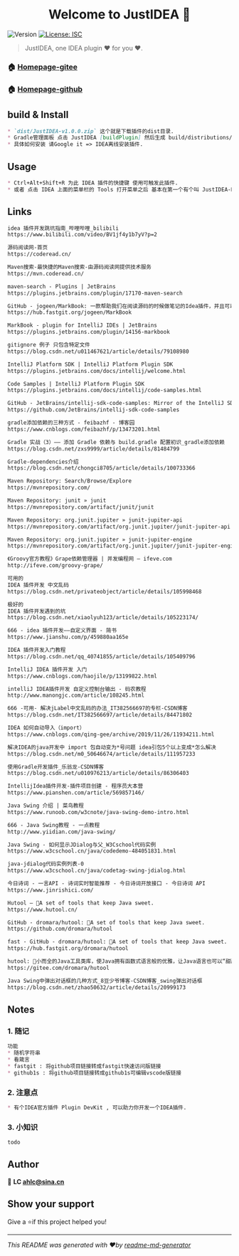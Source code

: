 <h1 align="center">Welcome to JustIDEA 👋</h1>
<p>
  <img alt="Version" src="https://img.shields.io/badge/version-1.0.0-blue.svg?cacheSeconds=2592000" />
  <a href="#" target="_blank">
    <img alt="License: ISC" src="https://img.shields.io/badge/License-ISC-yellow.svg" />
  </a>
</p>

> JustIDEA, one IDEA plugin ❤ for you ❤.

### 🏠 [Homepage-gitee](https://gitee.com/ahviplc/JustIDEA)

### 🏠 [Homepage-github](https://github.com/ahviplc/JustIDEA)

## build & Install

```markdown
* `dist/JustIDEA-v1.0.0.zip` 这个就是下载插件的dist目录.
* Gradle管理面板 点击 JustIDEA [buildPlugin] 然后生成 build/distributions/JustIDEA-v1.0.0.zip 这就是生成的插件,可分享给别人 安装插件 直接使用.
* 具体如何安装 请Google it => IDEA离线安装插件.
```

## Usage

```markdown
* Ctrl+Alt+Shift+R 为此 IDEA 插件的快捷键 使用可触发此插件.
* 或者 点击 IDEA 上面的菜单栏的 Tools 打开菜单之后 基本在第一个有个叫 JustIDEA-HelloWorld 选项,点击即可使用.
```

## Links

```markdown
idea 插件开发跳坑指南_哔哩哔哩_bilibili
https://www.bilibili.com/video/BV1jf4y1b7yV?p=2

源码阅读网-首页
https://coderead.cn/

Maven搜索-最快捷的Maven搜索-由源码阅读网提供技术服务
https://mvn.coderead.cn/

maven-search - Plugins | JetBrains
https://plugins.jetbrains.com/plugin/17170-maven-search

GitHub - jogeen/MarkBook: 一款帮助我们在阅读源码的时候做笔记的Idea插件，并且可以一键生成MarkDown文档（An idea plug-in that helps us take notes when reading the source code）
https://hub.fastgit.org/jogeen/MarkBook

MarkBook - plugin for IntelliJ IDEs | JetBrains
https://plugins.jetbrains.com/plugin/14156-markbook

gitignore 例子 只包含特定文件
https://blog.csdn.net/u011467621/article/details/79108980

IntelliJ Platform SDK | IntelliJ Platform Plugin SDK
https://plugins.jetbrains.com/docs/intellij/welcome.html

Code Samples | IntelliJ Platform Plugin SDK
https://plugins.jetbrains.com/docs/intellij/code-samples.html

GitHub - JetBrains/intellij-sdk-code-samples: Mirror of the IntelliJ SDK Docs Code Samples
https://github.com/JetBrains/intellij-sdk-code-samples

gradle添加依赖的三种方式 - feibazhf - 博客园
https://www.cnblogs.com/feibazhf/p/13473201.html

Gradle 实战（3）—— 添加 Gradle 依赖与 build.gradle 配置初识_gradle添加依赖
https://blog.csdn.net/zxs9999/article/details/81484799

Gradle-dependencies介绍
https://blog.csdn.net/chongci8705/article/details/100733366

Maven Repository: Search/Browse/Explore
https://mvnrepository.com/

Maven Repository: junit » junit
https://mvnrepository.com/artifact/junit/junit

Maven Repository: org.junit.jupiter » junit-jupiter-api
https://mvnrepository.com/artifact/org.junit.jupiter/junit-jupiter-api

Maven Repository: org.junit.jupiter » junit-jupiter-engine
https://mvnrepository.com/artifact/org.junit.jupiter/junit-jupiter-engine

《Groovy官方教程》Grape依赖管理器 | 并发编程网 – ifeve.com
http://ifeve.com/groovy-grape/

可用的
IDEA 插件开发 中文乱码
https://blog.csdn.net/privateobject/article/details/105998468

极好的
IDEA 插件开发遇到的坑
https://blog.csdn.net/xiaolyuh123/article/details/105223174/

666 - idea 插件开发——自定义界面 - 简书
https://www.jianshu.com/p/459880aa165e

IDEA 插件开发入门教程
https://blog.csdn.net/qq_40741855/article/details/105409796

IntelliJ IDEA 插件开发 入门
https://www.cnblogs.com/haojile/p/13199822.html

intelliJ IDEA插件开发 自定义控制台输出 - 码农教程
http://www.manongjc.com/article/108245.html

666 -可用- 解决jLabel中文乱码的办法_IT382566697的专栏-CSDN博客
https://blog.csdn.net/IT382566697/article/details/84471802

IDEA 如何自动导入（import）
https://www.cnblogs.com/qing-gee/archive/2019/11/26/11934211.html

解决IDEA的java开发中 import 包自动变为*号问题 idea引包5个以上变成*怎么解决
https://blog.csdn.net/m0_50646674/article/details/111957233

使用Gradle开发插件_乐翁龙-CSDN博客
https://blog.csdn.net/u010976213/article/details/86306403

IntellijIdea插件开发-插件项目创建 - 程序员大本营
https://www.pianshen.com/article/569857146/

Java Swing 介绍 | 菜鸟教程
https://www.runoob.com/w3cnote/java-swing-demo-intro.html

666 - Java Swing教程 - 一点教程
http://www.yiidian.com/java-swing/

Java Swing - 如何显示JDialog与父_W3Cschool代码实例
https://www.w3cschool.cn/java/codedemo-484051831.html

java-jdialog代码实例列表-0
https://www.w3cschool.cn/java/codetag-swing-jdialog.html

今日诗词 - 一言API - 诗词实时智能推荐 - 今日诗词开放接口 - 今日诗词 API
https://www.jinrishici.com/

Hutool — 🍬A set of tools that keep Java sweet.
https://www.hutool.cn/

GitHub - dromara/hutool: 🍬A set of tools that keep Java sweet.
https://github.com/dromara/hutool

fast - GitHub - dromara/hutool: 🍬A set of tools that keep Java sweet.
https://hub.fastgit.org/dromara/hutool

hutool: 🍬小而全的Java工具类库，使Java拥有函数式语言般的优雅，让Java语言也可以“甜甜的”。
https://gitee.com/dromara/hutool

Java Swing中弹出对话框的几种方式_8豆少爷博客-CSDN博客_swing弹出对话框
https://blog.csdn.net/zhao50632/article/details/20999173
```

## Notes

### 1. 随记

```markdown
功能
* 随机字符串
* 看箴言
* fastgit : 将github项目链接转成fastgit快速访问版链接
* github1s : 将github项目链接转成github1s可编辑vscode版链接
```

### 2. 注意点

```markdown
* 有个IDEA官方插件 Plugin DevKit , 可以助力你开发一个IDEA插件.
```

### 3. 小知识

```markdown
todo
```

## Author

👤 **LC ahlc@sina.cn**

## Show your support

Give a ⭐️if this project helped you!

***

_This README was generated with ❤️by
[readme-md-generator](https://github.com/kefranabg/readme-md-generator)_
